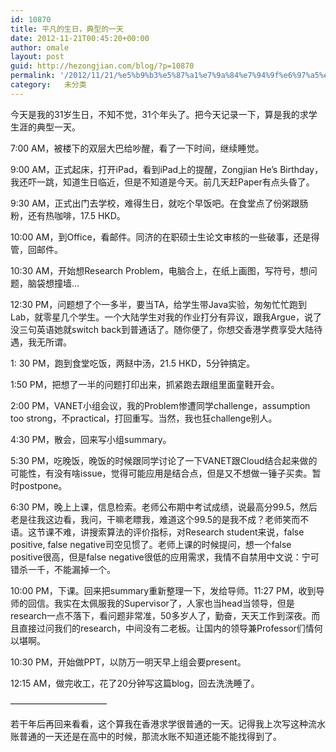 ```yaml
---
id: 10870
title: 平凡的生日，典型的一天
date: 2012-11-21T00:45:20+00:00
author: omale
layout: post
guid: http://hezongjian.com/blog/?p=10870
permalink: '/2012/11/21/%e5%b9%b3%e5%87%a1%e7%9a%84%e7%94%9f%e6%97%a5%ef%bc%8c%e5%85%b8%e5%9e%8b%e7%9a%84%e4%b8%80%e5%a4%a9/'
category:   未分类
---
```

今天是我的31岁生日，不知不觉，31个年头了。把今天记录一下，算是我的求学生涯的典型一天。

7:00 AM，被楼下的双层大巴给吵醒，看了一下时间，继续睡觉。

9:00 AM，正式起床，打开iPad，看到iPad上的提醒，Zongjian He&#8217;s Birthday，我还吓一跳，知道生日临近，但是不知道是今天。前几天赶Paper有点头昏了。

9:30 AM，正式出门去学校，难得生日，就吃个早饭吧。在食堂点了份粥跟肠粉，还有热咖啡，17.5 HKD。

10:00 AM，到Office，看邮件。同济的在职硕士生论文审核的一些破事，还是得管，回邮件。

10:30 AM，开始想Research Problem，电脑合上，在纸上画图，写符号，想问题，脑袋想撞墙&#8230;

12:30 PM，问题想了个一多半，要当TA，给学生带Java实验，匆匆忙忙跑到Lab，就零星几个学生。一个大陆学生对我的作业打分有异议，跟我Argue，说了没三句英语她就switch back到普通话了。随你便了，你想交香港学费享受大陆待遇，我无所谓。

1: 30 PM，跑到食堂吃饭，两餸中汤，21.5 HKD，5分钟搞定。

1:50 PM，把想了一半的问题打印出来，抓紧跑去跟组里面童鞋开会。

2:00 PM，VANET小组会议，我的Problem惨遭同学challenge，assumption too strong，不practical，打回重写。当然，我也狂challenge别人。

4:30 PM，散会，回来写小组summary。

5:30 PM，吃晚饭，晚饭的时候跟同学讨论了一下VANET跟Cloud结合起来做的可能性，有没有啥issue，觉得可能应用是结合点，但是又不想做一锤子买卖。暂时postpone。

6:30 PM，晚上上课，信息检索。老师公布期中考试成绩，说最高分99.5，然后老是往我这边看，我问，干嘛老瞟我，难道这个99.5的是我不成？老师笑而不语。这节课不难，讲搜索算法的评价指标，对Research student来说，false positive, false negative司空见惯了。老师上课的时候提问，想一个false positive很高，但是false negative很低的应用需求，我情不自禁用中文说：宁可错杀一千，不能漏掉一个。

10:00 PM，下课。回来把summary重新整理一下，发给导师。11:27 PM，收到导师的回信。我实在太佩服我的Supervisor了，人家也当head当领导，但是research一点不落下，看问题非常准，50多岁人了，勤奋，天天工作到深夜。而且直接过问我们的research，中间没有二老板。让国内的领导兼Professor们情何以堪啊。

10:30 PM，开始做PPT，以防万一明天早上组会要present。

12:15 AM，做完收工，花了20分钟写这篇blog，回去洗洗睡了。

&#8212;&#8212;&#8212;&#8212;&#8212;&#8212;&#8212;&#8212;&#8212;&#8212;&#8212;

若干年后再回来看看，这个算我在香港求学很普通的一天。记得我上次写这种流水账普通的一天还是在高中的时候，那流水账不知道还能不能找得到了。

 